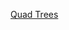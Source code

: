 [Quad Trees](http://www.gamedev.net/page/resources/\_/technical/graphics-programming-and-theory/quadtrees-r1303)
